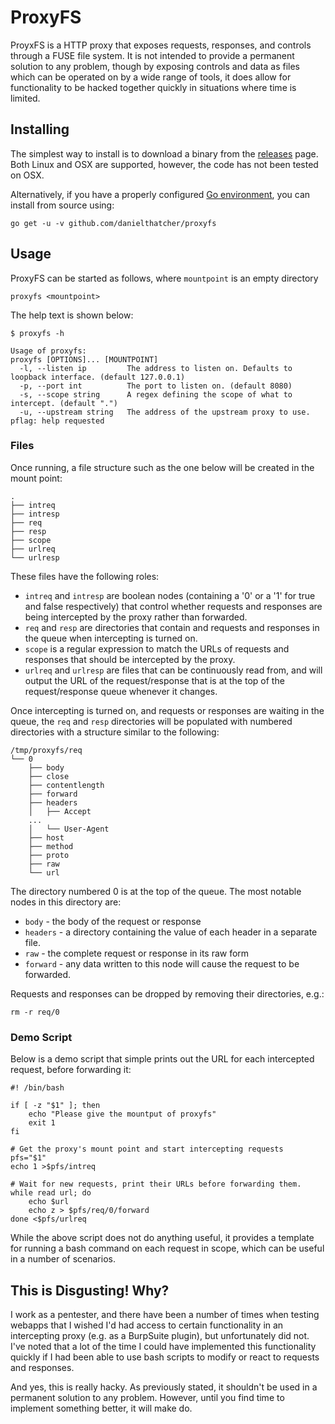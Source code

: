 # ProxyFS
ProyxFS is a HTTP proxy that exposes requests, responses, and controls through a FUSE file system. It is not intended to provide a permanent solution to any problem, though by exposing controls and data as files which can be operated on by a wide range of tools, it does allow for functionality to be hacked together quickly in situations where time is limited.

## Installing
The simplest way to install is to download a binary from the [releases](https://github.com/danielthatcher/proxyfs/releases) page. Both Linux and OSX are supported, however, the code has not been tested on OSX.

Alternatively, if you have a properly configured [Go environment](https://golang.org/doc/install), you can install from source using:

```
go get -u -v github.com/danielthatcher/proxyfs
```

## Usage
ProxyFS can be started as follows, where `mountpoint` is an empty directory
```
proxyfs <mountpoint>
```

The help text is shown below:
```
$ proxyfs -h

Usage of proxyfs:
proxyfs [OPTIONS]... [MOUNTPOINT]
  -l, --listen ip         The address to listen on. Defaults to loopback interface. (default 127.0.0.1)
  -p, --port int          The port to listen on. (default 8080)
  -s, --scope string      A regex defining the scope of what to intercept. (default ".")
  -u, --upstream string   The address of the upstream proxy to use.
pflag: help requested
```
### Files
Once running, a file structure such as the one below will be created in the mount point:
```
.
├── intreq
├── intresp
├── req
├── resp
├── scope
├── urlreq
└── urlresp
```

These files have the following roles:
* `intreq` and `intresp` are boolean nodes (containing a '0' or a '1' for true and false respectively) that control whether requests and responses are being intercepted by the proxy rather than forwarded.
* `req` and `resp` are directories that contain and requests and responses in the queue when intercepting is turned on.
* `scope` is a regular expression to match the URLs of requests and responses that should be intercepted by the proxy.
* `urlreq` and `urlresp` are files that can be continuously read from, and will output the URL of the request/response that is at the top of the request/response queue whenever it changes.

Once intercepting is turned on, and requests or responses are waiting in the queue, the `req` and `resp` directories will be populated with numbered directories with a structure similar to the following:
```
/tmp/proxyfs/req
└── 0
    ├── body
    ├── close
    ├── contentlength
    ├── forward
    ├── headers
    │   ├── Accept
    ...
    │   └── User-Agent
    ├── host
    ├── method
    ├── proto
    ├── raw
    └── url
```

The directory numbered 0 is at the top of the queue. The most notable nodes in this directory are:
* `body` - the body of the request or response
* `headers` - a directory containing the value of each header in a separate file.
* `raw` - the complete request or response in its raw form
* `forward` - any data written to this node will cause the request to be forwarded.

Requests and responses can be dropped by removing their directories, e.g.:
```
rm -r req/0
```

### Demo Script
Below is a demo script that simple prints out the URL for each intercepted request, before forwarding it:

```
#! /bin/bash

if [ -z "$1" ]; then
    echo "Please give the mountput of proxyfs"
    exit 1
fi

# Get the proxy's mount point and start intercepting requests
pfs="$1"
echo 1 >$pfs/intreq

# Wait for new requests, print their URLs before forwarding them.
while read url; do
    echo $url
    echo z > $pfs/req/0/forward
done <$pfs/urlreq
```

While the above script does not do anything useful, it provides a template for running a bash command on each request in scope, which can be useful in a number of scenarios.

## This is Disgusting! Why?
I work as a pentester, and there have been a number of times when testing webapps that I wished I'd had access to certain functionality in an intercepting proxy (e.g. as a BurpSuite plugin), but unfortunately did not. I've noted that a lot of the time I could have implemented this functionality quickly if I had been able to use bash scripts to modify or react to requests and responses.

And yes, this is really hacky. As previously stated, it shouldn't be used in a permanent solution to any problem. However, until you find time to implement something better, it will make do.
